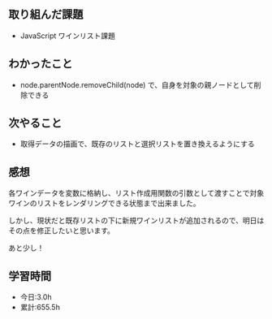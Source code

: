 ## 取り組んだ課題
- JavaScript ワインリスト課題

## わかったこと
- node.parentNode.removeChild(node) で、自身を対象の親ノードとして削除できる

## 次やること
- 取得データの描画で、既存のリストと選択リストを置き換えるようにする

## 感想
各ワインデータを変数に格納し、リスト作成用関数の引数として渡すことで対象ワインのリストをレンダリングできる状態まで出来ました。

しかし、現状だと既存リストの下に新規ワインリストが追加されるので、明日はその点を修正したいと思います。

あと少し！

## 学習時間
- 今日:3.0h
- 累計:655.5h
